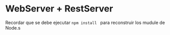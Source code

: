 # WebServer + RestServer

Recordar que se debe ejecutar ```npm install ``` para reconstruir los mudule de Node.s